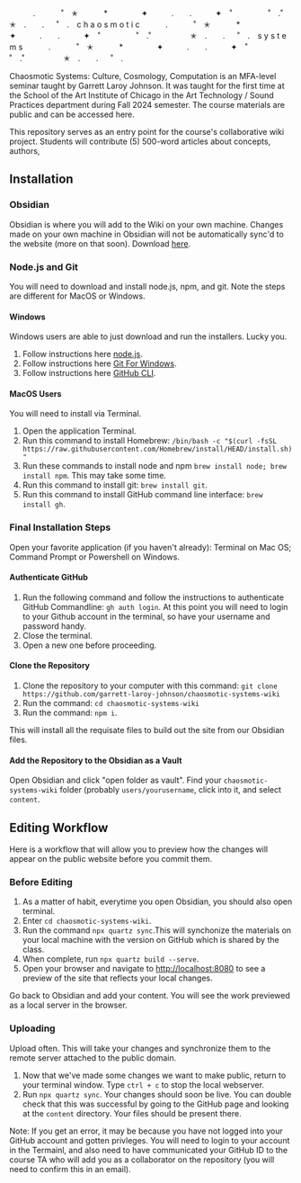 　　　.   　　˚　✭　 　　*　　 　　✦　　　.　　.　　　✦　˚ 　　　　 ˚　.˚　　　　　✭　.　　. 　 ˚　.　c h a o s m o t i c 　　　.   　　˚　✭　 　　*　　 　　✦　　　.　　.　　　✦　˚ 　　　　 ˚　.˚　　　　　✭　.　　. 　 ˚　.　s y s t e m s 　　　.   　　˚　✭　 　　*　　 　　✦　　　.　　.　　　✦　˚ 　　　　 ˚　.˚　　　　　✭　.　　. 　 ˚　.　

Chaosmotic Systems: Culture, Cosmology, Computation is an MFA-level seminar taught by Garrett Laroy Johnson. It was taught for the first time at the School of the Art Institute of Chicago in the Art Technology / Sound Practices department during Fall 2024 semester. The course materials are public and can be accessed here.

This repository serves as an entry point for the course's collaborative wiki project. Students will contribute (5) 500-word articles about concepts, authors,

## Installation
### Obsidian
Obsidian is where you will add to the Wiki on your own machine. Changes made on your own machine in Obsidian will not be automatically sync'd to the website (more on that soon). Download [here](https://obsidian.md/).

### Node.js and Git
You will need to download and install node.js, npm, and git. Note the steps are different for MacOS or Windows.

#### Windows 
Windows users are able to just download and run the installers. Lucky you. 

1. Follow instructions here [node.js](https://nodejs.org/en).
2. Follow instructions here [Git For Windows](https://gitforwindows.org/).
3. Follow instructions here [GitHub CLI](https://cli.github.com/).

#### MacOS Users

You will need to install via Terminal.

1. Open the application Terminal.
2. Run this command to install Homebrew: `/bin/bash -c "$(curl -fsSL https://raw.githubusercontent.com/Homebrew/install/HEAD/install.sh)"`
3. Run these commands to install node and npm `brew install node; brew install npm`. This may take some time.
4. Run this command to install git: `brew install git`.
5. Run this command to install GitHub command line interface: `brew install gh`.

### Final Installation Steps

Open your favorite application (if you haven't already): Terminal on Mac OS; Command Prompt or Powershell on Windows.

#### Authenticate GitHub

1. Run the following command and follow the instructions to authenticate GitHub Commandline: `gh auth login`. At this point you will need to login to your Github account in the terminal, so have your username and password handy.
2. Close the terminal.
3. Open a new one before proceeding.

#### Clone the Repository
1. Clone the repository to your computer with this command: `git clone https://github.com/garrett-laroy-johnson/chaosmotic-systems-wiki`
2. Run the command: `cd chaosmotic-systems-wiki`
3. Run the command: `npm i`.

This will install all the requisate files to build out the site from our Obsidian files.

#### Add the Repository to the Obsidian as a Vault

Open Obsidian and click "open folder as vault". Find your `chaosmotic-systems-wiki` folder (probably `users/yourusername`, click into it, and select `content`.

## Editing Workflow
Here is a workflow that will allow you to preview how the changes will appear on the public website before you commit them.

### Before Editing
1. As a matter of habit, everytime you open Obsidian, you should also open terminal.
2. Enter `cd chaosmotic-systems-wiki`. 
3. Run the command `npx quartz sync`.This will synchonize the materials on your local machine with the version on GitHub which is shared by the class. 
4. When complete, run `npx quartz build --serve`.
5. Open your browser and navigate to [http://localhost:8080]([url](http://localhost:8080)) to see a preview of the site that reflects your local changes.

Go back to Obsidian and add your content. You will see the work previewed as a local server in the browser.

### Uploading
Upload often. This will take your changes and synchronize them to the remote server attached to the public domain. 

1. Now that we've made some changes we want to make public, return to your terminal window. Type `ctrl + c` to stop the local webserver.
2. Run `npx quartz sync`. Your changes should soon be live. You can double check that this was successful by going to the GitHub page and looking at the `content` directory. Your files should be present there.

Note: If you get an error, it may be because you have not logged into your GitHub account and gotten privleges. You will need to login to your account in the Termainl, and also need to have communicated your GitHub ID to the course TA who will add you as a collaborator on the repository (you will need to confirm this in an email). 
